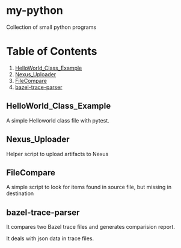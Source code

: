 # my-python

Collection of small python programs

# Table of Contents

1. [HelloWorld_Class_Example](#HelloWorld_Class_Example)
2. [Nexus_Uploader](#Nexus_Uploader)
3. [FileCompare](#FileCompare)
4. [bazel-trace-parser](#bazel-trace-parser)

## HelloWorld_Class_Example
A simple Helloworld class file with pytest.
## Nexus_Uploader
Helper script to upload artifacts to Nexus
## FileCompare
A simple script to look for items found in source file, but missing in destination
## bazel-trace-parser
It compares two Bazel trace files and generates comparision report. 

It deals with json data in trace files. 
